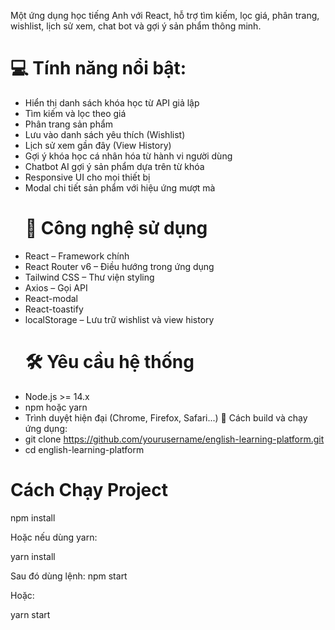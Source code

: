 Một ứng dụng học tiếng Anh với React, hỗ trợ tìm kiếm, lọc giá, phân trang, wishlist, lịch sử xem, chat bot và gợi ý sản phẩm thông minh.

# 💻 Tính năng nổi bật:

- Hiển thị danh sách khóa học từ API giả lập
- Tìm kiếm và lọc theo giá
- Phân trang sản phẩm
- Lưu vào danh sách yêu thích (Wishlist)
- Lịch sử xem gần đây (View History)
- Gợi ý khóa học cá nhân hóa từ hành vi người dùng
- Chatbot AI gợi ý sản phẩm dựa trên từ khóa
- Responsive UI cho mọi thiết bị
- Modal chi tiết sản phẩm với hiệu ứng mượt mà
  # 🧰 Công nghệ sử dụng
- React – Framework chính
- React Router v6 – Điều hướng trong ứng dụng
- Tailwind CSS – Thư viện styling
- Axios – Gọi API
- React-modal
- React-toastify
- localStorage – Lưu trữ wishlist và view history
  # 🛠️ Yêu cầu hệ thống
- Node.js >= 14.x
- npm hoặc yarn
- Trình duyệt hiện đại (Chrome, Firefox, Safari...)
  🚀 Cách build và chạy ứng dụng:
- git clone https://github.com/yourusername/english-learning-platform.git
- cd english-learning-platform

# Cách Chạy Project

npm install

Hoặc nếu dùng yarn:

yarn install

Sau đó dùng lệnh:
npm start

Hoặc:

yarn start
